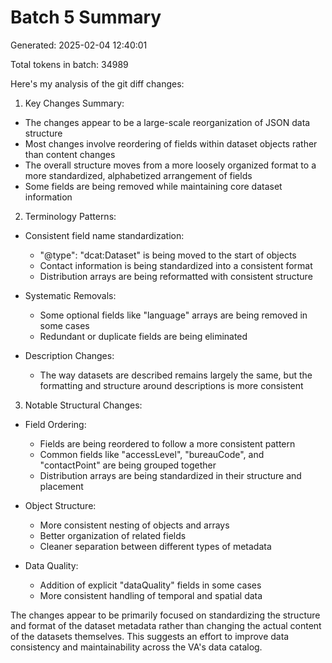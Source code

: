# Batch 5 Summary

Generated: 2025-02-04 12:40:01

Total tokens in batch: 34989

Here's my analysis of the git diff changes:

1. Key Changes Summary:
- The changes appear to be a large-scale reorganization of JSON data structure
- Most changes involve reordering of fields within dataset objects rather than content changes
- The overall structure moves from a more loosely organized format to a more standardized, alphabetized arrangement of fields
- Some fields are being removed while maintaining core dataset information

2. Terminology Patterns:
- Consistent field name standardization:
  - "@type": "dcat:Dataset" is being moved to the start of objects
  - Contact information is being standardized into a consistent format
  - Distribution arrays are being reformatted with consistent structure
  
- Systematic Removals:
  - Some optional fields like "language" arrays are being removed in some cases
  - Redundant or duplicate fields are being eliminated

- Description Changes:
  - The way datasets are described remains largely the same, but the formatting and structure around descriptions is more consistent

3. Notable Structural Changes:
- Field Ordering:
  - Fields are being reordered to follow a more consistent pattern
  - Common fields like "accessLevel", "bureauCode", and "contactPoint" are being grouped together
  - Distribution arrays are being standardized in their structure and placement

- Object Structure:
  - More consistent nesting of objects and arrays
  - Better organization of related fields
  - Cleaner separation between different types of metadata

- Data Quality:
  - Addition of explicit "dataQuality" fields in some cases
  - More consistent handling of temporal and spatial data

The changes appear to be primarily focused on standardizing the structure and format of the dataset metadata rather than changing the actual content of the datasets themselves. This suggests an effort to improve data consistency and maintainability across the VA's data catalog.